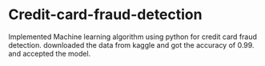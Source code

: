 # Credit-card-fraud-detection
Implemented Machine learning algorithm using python for credit card fraud detection. downloaded the data from kaggle and got the accuracy of 0.99. and accepted the model.
